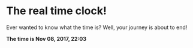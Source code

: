 # The real time clock!

Ever wanted to know what the time is? Well, your journey is about to end!

**The time is Nov 08, 2017, 22:03**